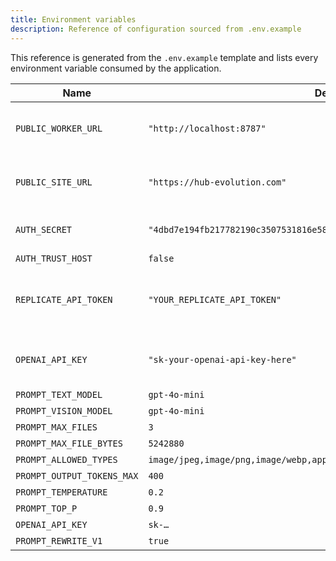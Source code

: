 ```yaml
---
title: Environment variables
description: Reference of configuration sourced from .env.example
---
```


This reference is generated from the `.env.example` template and lists every environment variable consumed by the application.

| Name | Default | Description |
| --- | --- | --- |
| `PUBLIC_WORKER_URL` | `"http://localhost:8787"` | Die URL des lokal laufenden Cloudflare Workers, damit das Frontend weiß, wohin es Anfragen senden soll. |
| `PUBLIC_SITE_URL` | `"https://hub-evolution.com"` | Kanonische Site-URL (wird u.a. für die dynamische Sitemap genutzt) In Produktion auf die .com-Domain setzen |
| `AUTH_SECRET` | `"4dbd7e194fb217782190c3507531816e58cde5ea900319b26166a8ba86f1e601"` | Auth.js v5 Configuration Generate a secret with: openssl rand -hex 32 |
| `AUTH_TRUST_HOST` | `false` | — |
| `REPLICATE_API_TOKEN` | `"YOUR_REPLICATE_API_TOKEN"` | AI Image Enhancer Replicate API token (required for AI image generation) Obtain from <https://replicate.com/account/api-tokens> |
| `OPENAI_API_KEY` | `"sk-your-openai-api-key-here"` | OpenAI API Key (for Assistants API) Obtain from <https://platform.openai.com/api-keys> |
| `PROMPT_TEXT_MODEL` | `gpt-4o-mini` | — |
| `PROMPT_VISION_MODEL` | `gpt-4o-mini` | — |
| `PROMPT_MAX_FILES` | `3` | — |
| `PROMPT_MAX_FILE_BYTES` | `5242880` | — |
| `PROMPT_ALLOWED_TYPES` | `image/jpeg,image/png,image/webp,application/pdf,text/plain,text/markdown` | — |
| `PROMPT_OUTPUT_TOKENS_MAX` | `400` | — |
| `PROMPT_TEMPERATURE` | `0.2` | — |
| `PROMPT_TOP_P` | `0.9` | — |
| `OPENAI_API_KEY` | `sk-…` | — |
| `PROMPT_REWRITE_V1` | `true` | — |
